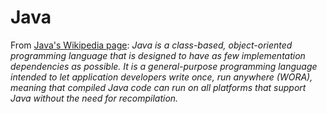# Java

From [Java's Wikipedia page](https://en.wikipedia.org/wiki/Java_(programming_language)): *Java is a class-based, object-oriented programming language that is designed to have as few implementation dependencies as possible. It is a general-purpose programming language intended to let application developers write once, run anywhere (WORA), meaning that compiled Java code can run on all platforms that support Java without the need for recompilation.*